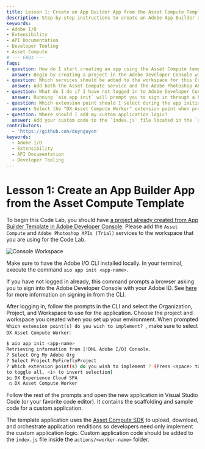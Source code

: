 ```yaml
---
title: Lesson 1: Create an App Builder App from the Asset Compute Template
description: Step-by-step instructions to create an Adobe App Builder app using the Asset Compute template, including setup with Adobe Developer Console and CLI commands.
keywords:
- Adobe I/O
- Extensibility
- API Documentation
- Developer Tooling
- Asset Compute
# --- FAQs ---
faqs:
- question: How do I start creating an app using the Asset Compute template?
  answer: Begin by creating a project in the Adobe Developer Console with the Asset Compute and Adobe Photoshop APIs added, then initialize your app via the Adobe I/O CLI using `aio app init <app-name>`.
- question: Which services should be added to the workspace for this Code Lab?
  answer: Add both the Asset Compute service and the Adobe Photoshop APIs (Trial) service to your workspace.
- question: What do I do if I have not logged in to Adobe Developer Console from the CLI?
  answer: Running `aio app init` will prompt you to sign in through a browser to authenticate with your Adobe ID.
- question: Which extension point should I select during the app initialization?
  answer: Select the "DX Asset Compute Worker" extension point when prompted by the CLI.
- question: Where should I add my custom application logic?
  answer: Add your custom code to the `index.js` file located in the `actions/<worker-name>` folder within your newly created app project.
contributors:
  - 'https://github.com/duynguyen'
keywords:
  - Adobe I/O
  - Extensibility
  - API Documentation
  - Developer Tooling
---
```

# Lesson 1: Create an App Builder App from the Asset Compute Template

To begin this Code Lab, you should have [a project already created from App Builder Template in Adobe Developer Console](../../get_started/app_builder_get_started/first-app.md#2-create-a-new-project-on-developer-console). Please add the `Asset Compute` and `Adobe Photoshop APIs (Trial)` services to the workspace that you are using for the Code Lab.

![Console Workspace](assets/console-workspace.png)

Make sure to have the Adobe I/O CLI installed locally. In your terminal, execute the command `aio app init <app-name>`.

If you have not logged in already, this command prompts a browser asking you to sign into the Adobe Developer Console with your Adobe ID. See [here](../../get_started/app_builder_get_started/first-app.md#3-sign-in-from-the-CLI) for more information on signing in from the CLI.

After logging in, follow the prompts in the CLI and select the Organization, Project, and Workspace to use for the application. Choose the project and workspace you created when you set up your environment. When prompted `Which extension point(s) do you wish to implement? `, make sure to select `DX Asset Compute Worker`:

```bash
$ aio app init <app-name>
Retrieving information from [!DNL Adobe I/O] Console.
? Select Org My Adobe Org
? Select Project MyFireflyProject
? Which extension point(s) do you wish to implement ? (Press <space> to select, <a>
to toggle all, <i> to invert selection)
❯◯ DX Experience Cloud SPA
 ◯ DX Asset Compute Worker
```

Follow the rest of the prompts and open the new application in Visual Studio Code (or your favorite code editor). It contains the scaffolding and sample code for a custom application.

The template application uses the [Asset Compute SDK](https://github.com/adobe/asset-compute-sdk) to upload, download, and orchestrate application renditions so developers need only implement the custom application logic. Custom application code should be added to the `index.js` file inside the `actions/<worker-name>` folder.
